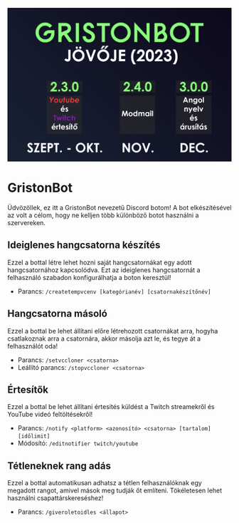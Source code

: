 ![2023 Roadmap](https://github.com/FM-Griston/GristonBot/blob/main/GristonBot%20roadmap%202023.png?raw=true)


# GristonBot
Üdvözöllek, ez itt a GristonBot nevezetű Discord botom! A bot elkészítésével az volt a célom, hogy ne kelljen több különböző botot használni a szervereken.

## Ideiglenes hangcsatorna készítés
Ezzel a bottal létre lehet hozni saját hangcsatornákat egy adott hangcsatornához kapcsolódva. Ezt az ideiglenes hangcsatornát a felhasználó szabadon konfigurálhatja a boton keresztül!

- Parancs: `/createtempvcenv [kategórianév] [csatornakészítőnév]` 

## Hangcsatorna másoló
Ezzel a bottal be lehet állítani előre létrehozott csatornákat arra, hogyha csatlakoznak arra a csatornára, akkor másolja azt le, és tegye át a felhasználót oda!

- Parancs: `/setvccloner <csatorna>` 
- Leállító parancs: `/stopvccloner <csatorna>`

## Értesítők
Ezzel a bottal be lehet állítani értesítés küldést a Twitch streamekről és YouTube videó feltöltésekről!

- Parancs: `/notify <platform> <azonosító> <csatorna> [tartalom] [időlimit]`
- Módosító: `/editnotifier twitch/youtube`

## Tétleneknek rang adás
Ezzel a bottal automatikusan adhatsz a tétlen felhasználóknak egy megadott rangot, amivel mások meg tudják őt említeni. Tökéletesen lehet használni csapattárskereséshez!

- Parancs: `/giveroletoidles <állapot>`

